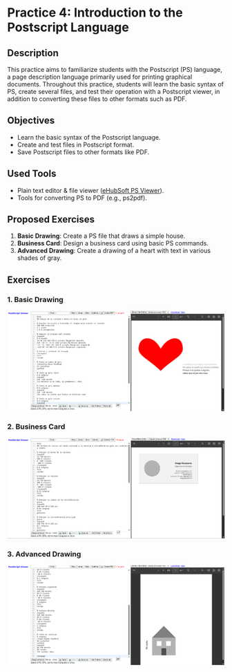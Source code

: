# Practice 4: Introduction to the Postscript Language

## Description

This practice aims to familiarize students with the Postscript (PS) language, a page description language primarily used for printing graphical documents. Throughout this practice, students will learn the basic syntax of PS, create several files, and test their operation with a Postscript viewer, in addition to converting these files to other formats such as PDF.

## Objectives

- Learn the basic syntax of the Postscript language.
- Create and test files in Postscript format.
- Save Postscript files to other formats like PDF.

## Used Tools

- Plain text editor & file viewer ([eHubSoft PS Viewer](https://ehubsoft.herokuapp.com/psviewer/)).
- Tools for converting PS to PDF (e.g., ps2pdf).

## Proposed Exercises

1. **Basic Drawing**: Create a PS file that draws a simple house.
2. **Business Card**: Design a business card using basic PS commands.
3. **Advanced Drawing**: Create a drawing of a heart with text in various shades of gray.

## Exercises

### 1. Basic Drawing

![](/img/Tasks/Task-4/Cap4-3.png)

### 2. Business Card

![](/img/Tasks/Task-4/Cap4-2.png)

### 3. Advanced Drawing

![](/img/Tasks/Task-4/Cap4-1.png)
